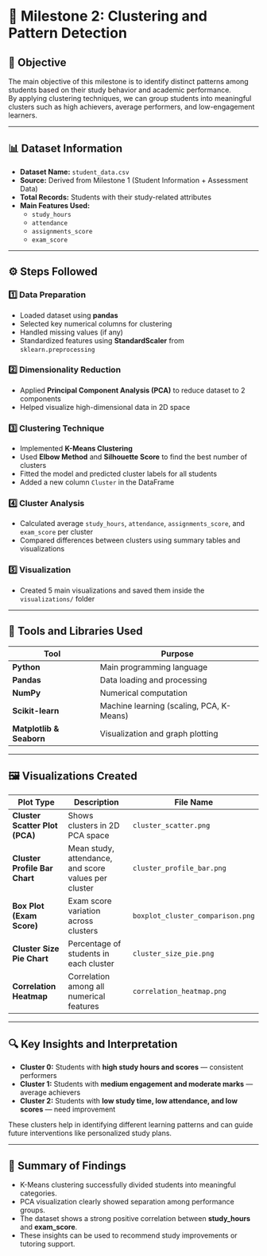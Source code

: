 # 🎯 Milestone 2: Clustering and Pattern Detection

## 🧠 Objective
The main objective of this milestone is to identify distinct patterns among students based on their study behavior and academic performance.  
By applying clustering techniques, we can group students into meaningful clusters such as high achievers, average performers, and low-engagement learners.

---

## 📊 Dataset Information

- **Dataset Name:** `student_data.csv`
- **Source:** Derived from Milestone 1 (Student Information + Assessment Data)
- **Total Records:** Students with their study-related attributes
- **Main Features Used:**
  - `study_hours`
  - `attendance`
  - `assignments_score`
  - `exam_score`

---

## ⚙️ Steps Followed

### 1️⃣ Data Preparation
- Loaded dataset using **pandas**
- Selected key numerical columns for clustering  
- Handled missing values (if any)  
- Standardized features using **StandardScaler** from `sklearn.preprocessing`

### 2️⃣ Dimensionality Reduction
- Applied **Principal Component Analysis (PCA)** to reduce dataset to 2 components  
- Helped visualize high-dimensional data in 2D space

### 3️⃣ Clustering Technique
- Implemented **K-Means Clustering**
- Used **Elbow Method** and **Silhouette Score** to find the best number of clusters
- Fitted the model and predicted cluster labels for all students
- Added a new column `Cluster` in the DataFrame

### 4️⃣ Cluster Analysis
- Calculated average `study_hours`, `attendance`, `assignments_score`, and `exam_score` per cluster
- Compared differences between clusters using summary tables and visualizations

### 5️⃣ Visualization
- Created 5 main visualizations and saved them inside the `visualizations/` folder

---

## 🧰 Tools and Libraries Used

| Tool | Purpose |
|------|----------|
| **Python** | Main programming language |
| **Pandas** | Data loading and processing |
| **NumPy** | Numerical computation |
| **Scikit-learn** | Machine learning (scaling, PCA, K-Means) |
| **Matplotlib & Seaborn** | Visualization and graph plotting |

---

## 🖼️ Visualizations Created

| Plot Type | Description | File Name |
|------------|--------------|------------|
| **Cluster Scatter Plot (PCA)** | Shows clusters in 2D PCA space | `cluster_scatter.png` |
| **Cluster Profile Bar Chart** | Mean study, attendance, and score values per cluster | `cluster_profile_bar.png` |
| **Box Plot (Exam Score)** | Exam score variation across clusters | `boxplot_cluster_comparison.png` |
| **Cluster Size Pie Chart** | Percentage of students in each cluster | `cluster_size_pie.png` |
| **Correlation Heatmap** | Correlation among all numerical features | `correlation_heatmap.png` |

---

## 🔍 Key Insights and Interpretation

- **Cluster 0:** Students with **high study hours and scores** — consistent performers  
- **Cluster 1:** Students with **medium engagement and moderate marks** — average achievers  
- **Cluster 2:** Students with **low study time, low attendance, and low scores** — need improvement  

These clusters help in identifying different learning patterns and can guide future interventions like personalized study plans.

---

## 🧾 Summary of Findings
- K-Means clustering successfully divided students into meaningful categories.  
- PCA visualization clearly showed separation among performance groups.  
- The dataset shows a strong positive correlation between **study_hours** and **exam_score**.  
- These insights can be used to recommend study improvements or tutoring support.

